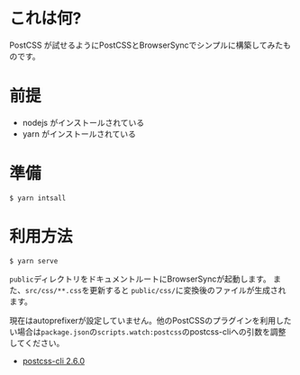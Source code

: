# これは何?

PostCSS が試せるようにPostCSSとBrowserSyncでシンプルに構築してみたものです。

# 前提

* nodejs がインストールされている
* yarn がインストールされている

# 準備

```
$ yarn intsall
```

# 利用方法

```
$ yarn serve
```

`public`ディレクトリをドキュメントルートにBrowserSyncが起動します。
また、`src/css/**.css`を更新すると `public/css/`に変換後のファイルが生成されます。

現在はautoprefixerが設定していません。他のPostCSSのプラグインを利用したい場合は`package.json`の`scripts.watch:postcss`のpostcss-cliへの引数を調整してください。

* [postcss-cli 2.6.0](https://github.com/postcss/postcss-cli/tree/2.6.0)
